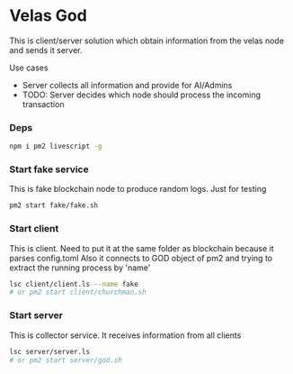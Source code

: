 # Velas God

This is client/server solution which obtain information from the velas node and sends it server.

Use cases

* Server collects all information and provide for AI/Admins
* TODO: Server decides which node should process the incoming transaction


### Deps 

```sh
npm i pm2 livescript -g
```

### Start fake service 

This is fake blockchain node to produce random logs. Just for testing

```sh 
pm2 start fake/fake.sh
```

### Start client

This is client. Need to put it at the same folder as blockchain because it parses config.toml
Also it connects to GOD object of pm2 and trying to extract the running process by 'name'

```sh
lsc client/client.ls --name fake
# or pm2 start client/churchman.sh
```

### Start server

This is collector service. It receives information from all clients

```sh
lsc server/server.ls
# or pm2 start server/god.sh
```